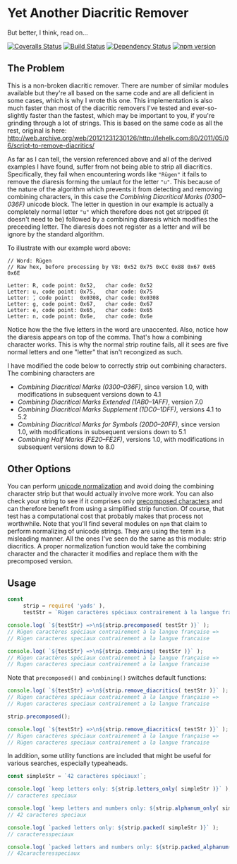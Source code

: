 Yet Another Diacritic Remover
=============================
But better, I think, read on... 

[![Coveralls Status][coveralls-image]][coveralls-url] [![Build Status][travis-image]][travis-url]  [![Dependency Status][depstat-image]][depstat-url] [![npm version][npm-image]][npm-url]

## The Problem

This is a non-broken diacritic remover. There are number of similar modules available but they're all based on the same code
and are all deficient in some cases, which is why I wrote this one. This implementation is also much faster than most 
of the diacritic removers I've tested and ever-so-slightly faster than the fastest, which may be important to you, if
you're grinding through a lot of strings. This is based on the same code as all the rest, original is here:
http://web.archive.org/web/20121231230126/http://lehelk.com:80/2011/05/06/script-to-remove-diacritics/

As far as I can tell, the version referenced above and all of the derived examples I have found, suffer from
not being able to strip all diacritics. Specifically, they fail when encountering words like `"Rügen"` it
fails to remove the diaresis forming the umlaut for the letter `"u"`. This because of the nature of the
algorithm which prevents it from detecting and removing combining characters, in this case the
_Combining Diacritical Marks (0300–036F)_ unicode block. The letter in question in our example is actually
a completely normal letter `"u"` which therefore does not get stripped (it doesn't need to be) followed by
a combining diaresis which modifies the preceeding letter. The diaresis does not register as a letter and will
be ignore by the standard algorithm. 

To illustrate with our example word above:

    // Word: Rügen
    // Raw hex, before processing by V8: 0x52 0x75 0xCC 0x88 0x67 0x65 0x6E
    
    Letter: R, code point: 0x52,   char code: 0x52
    Letter: u, code point: 0x75,   char code: 0x75
    Letter: ̈, code point:  0x0308, char code: 0x0308
    Letter: g, code point: 0x67,   char code: 0x67
    Letter: e, code point: 0x65,   char code: 0x65
    Letter: n, code point: 0x6e,   char code: 0x6e

Notice how the the five letters in the word are unaccented. Also, notice how the diaresis appears on top of the comma.
That's how a combining character works. This is why the normal strip routine fails, all it sees are five normal
letters and one "letter" that isn't recongized as such.

I have modified the code below to correctly strip out combining characters. The combining characters are

* _Combining Diacritical Marks (0300–036F)_, since version 1.0, with modifications in subsequent versions down to 4.1
* _Combining Diacritical Marks Extended (1AB0–1AFF)_, version 7.0
* _Combining Diacritical Marks Supplement (1DC0–1DFF)_, versions 4.1 to 5.2
* _Combining Diacritical Marks for Symbols (20D0–20FF)_, since version 1.0, with modifications in subsequent versions down to 5.1
* _Combining Half Marks (FE20–FE2F)_, versions 1.0, with modifications in subsequent versions down to 8.0

## Other Options

You can perform [unicode normalization](https://en.wikipedia.org/wiki/Unicode_equivalence#Normalization) and avoid
doing the combining character strip but that would actually involve more work. You can also check your string to see if it
comprises only [precomposed characters](https://en.wikipedia.org/wiki/Precomposed_character) and can therefore benefit from
using a simplified strip function. Of course, that test has a computational cost that probably makes that process not
worthwhile. Note that you'll find several modules on `npm` that claim to perform normalizing of unicode strings. They are 
using the term in a misleading manner. All the ones I've seen do the same as this module: strip diacritics. A proper 
normalization function would take the combining character and the character it modifies and replace them with the 
precomposed version.

## Usage

```js
const
     strip = require( 'yads' ),
     testStr = `Rügen caractères spéciaux contrairement à la langue française`;

console.log( `${testStr} =>\n${strip.precomposed( testStr )}` );
// Rügen caractères spéciaux contrairement à la langue française =>
// Rügen caracteres speciaux contrairement a la langue francaise

console.log( `${testStr} =>\n${strip.combining( testStr )}` );
// Rügen caractères spéciaux contrairement à la langue française =>
// Rugen caracteres speciaux contrairement a la langue francaise
```
Note that `precomposed()` and `combining()` switches default functions:
```js
console.log( `${testStr} =>\n${strip.remove_diacritics( testStr )}` );
// Rügen caractères spéciaux contrairement à la langue française =>
// Rugen caracteres speciaux contrairement a la langue francaise

strip.precomposed();

console.log( `${testStr} =>\n${strip.remove_diacritics( testStr )}` );
// Rügen caractères spéciaux contrairement à la langue française =>
// Rügen caracteres speciaux contrairement a la langue francaise
```
In addition, some utility functions are included that might be useful for various searches, especially typeaheads.
```js
const simpleStr = `42 caractères spéciaux!`;

console.log( `keep letters only: ${strip.letters_only( simpleStr )}` );
// caracteres speciaux

console.log( `keep letters and numbers only: ${strip.alphanum_only( simpleStr )}` );
// 42 caracteres speciaux

console.log( `packed letters only: ${strip.packed( simpleStr )}` );
// caracteresspeciaux

console.log( `packed letters and numbers only: ${strip.packed_alphanum( simpleStr )}` );
// 42caracteresspeciaux
```

[coveralls-image]: https://coveralls.io/repos/github/julianjensen/yads/badge.svg?branch=master
[coveralls-url]: https://coveralls.io/github/julianjensen/yads?branch=master

[travis-url]: https://travis-ci.org/julianjensen/yads
[travis-image]: http://img.shields.io/travis/julianjensen/yads.svg

[depstat-url]: https://gemnasium.com/github.com/julianjensen/yads
[depstat-image]: https://gemnasium.com/badges/github.com/julianjensen/yads.svg

[npm-url]: https://badge.fury.io/js/yads
[npm-image]: https://badge.fury.io/js/yads.svg

